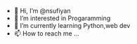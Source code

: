 - 👋 Hi, I’m @nsufiyan
- 👀 I’m interested in Progaramming
- 🌱 I’m currently learning Python,web dev
- 📫 How to reach me ...
  

<!---
nsufiyan/nsufiyan is a ✨ special ✨ repository because its `README.md` (this file) appears on your GitHub profile.
You can click the Preview link to take a look at your changes.
--->
